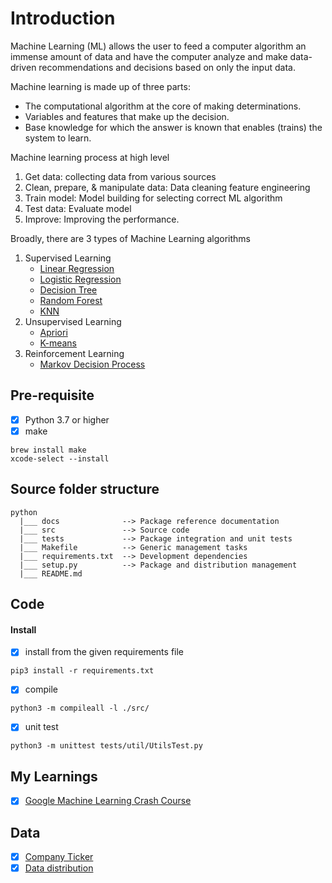 # Introduction
Machine Learning (ML) allows the user to feed a computer algorithm an immense amount of data and have the computer analyze and make data-driven recommendations and decisions based on only the input data.

Machine learning is made up of three parts:
* The computational algorithm at the core of making determinations.
* Variables and features that make up the decision.
* Base knowledge for which the answer is known that enables (trains) the system to learn.

Machine learning process at high level
1. Get data: collecting data from various sources
2. Clean, prepare, & manipulate data: Data cleaning feature engineering
3. Train model: Model building for selecting correct ML algorithm
4. Test data: Evaluate model
5. Improve: Improving the performance.

Broadly, there are 3 types of Machine Learning algorithms
1. Supervised Learning
   * [Linear Regression](docs/supervised/linear.md)
   * [Logistic Regression](docs/supervised/logistic.md)
   * [Decision Tree](docs/supervised/decision.md)
   * [Random Forest](docs/supervised/random.md)
   * [KNN](docs/supervised/knn.md)
2. Unsupervised Learning
   * [Apriori](docs/unsupervised/apriori.md)
   * [K-means](docs/unsupervised/kmeans.md)
3. Reinforcement Learning
   * [Markov Decision Process](docs/reinforcement/markov.md)

## Pre-requisite
- [X] Python 3.7 or higher
- [X] make
``````terminal
brew install make 
xcode-select --install
``````

## Source folder structure
`````
python
  |___ docs              --> Package reference documentation
  |___ src               --> Source code
  |___ tests             --> Package integration and unit tests
  |___ Makefile          --> Generic management tasks
  |___ requirements.txt  --> Development dependencies
  |___ setup.py          --> Package and distribution management
  |___ README.md
`````

## Code
#### Install
-[X] install from the given requirements file
`````
pip3 install -r requirements.txt
`````

-[X] compile
`````
python3 -m compileall -l ./src/
`````

-[X] unit test
`````
python3 -m unittest tests/util/UtilsTest.py
`````


## My Learnings
- [X] [Google Machine Learning Crash Course](https://developers.google.com/machine-learning/crash-course/ml-intro)

## Data
- [X] [Company Ticker](https://www.sec.gov/files/company_tickers.json)
- [X] [Data distribution](https://www.sec.gov/data.json)
